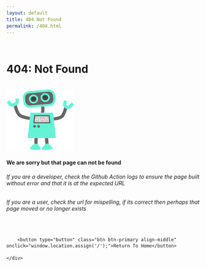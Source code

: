 ```yaml
---
layout: default
title: 404 Not Found
permalink: /404.html
---
```

<div class="container">
    <div class="mx-auto text-center">
        <br>
        <h1>404: Not Found</h1>
        <br>
        <img class="img-fluid pb-5" src="/assets/images/notFound.png">
        <br>
        <h4>We are sorry but that page can not be found</h4>
        <h6>If you are a developer, check the Github Action logs to ensure the page built without error and that it is at the expected URL</h6>
        <h6>If you are a user, check the url for mispelling, if its correct then perhaps that page moved or no longer exists</h6>
        <br>

        <button type="button" class="btn btn-primary align-middle" onclick="window.location.assign('/');">Return To Home</button>

    </div>
</div>